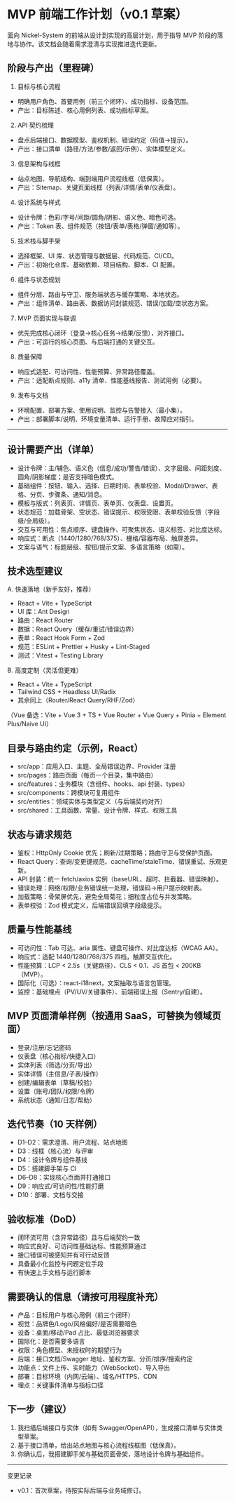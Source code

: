 # MVP 前端工作计划（v0.1 草案）

面向 Nickel-System 的前端从设计到实现的高层计划，用于指导 MVP 阶段的落地与协作。该文档会随着需求澄清与实现推进迭代更新。

## 阶段与产出（里程碑）
1) 目标与核心流程
- 明确用户角色、首要用例（前三个闭环）、成功指标、设备范围。
- 产出：目标陈述、核心用例列表、成功指标草案。

2) API 契约梳理
- 盘点后端接口、数据模型、鉴权机制、错误约定（码值→提示）。
- 产出：接口清单（路径/方法/参数/返回/示例）、实体模型定义。

3) 信息架构与线框
- 站点地图、导航结构、端到端用户流程线框（低保真）。
- 产出：Sitemap、关键页面线框（列表/详情/表单/仪表盘）。

4) 设计系统与样式
- 设计令牌：色彩/字号/间距/圆角/阴影、语义色、暗色可选。
- 产出：Token 表、组件规范（按钮/表单/表格/弹窗/通知等）。

5) 技术栈与脚手架
- 选择框架、UI 库、状态管理与数据层、代码规范、CI/CD。
- 产出：初始化仓库、基础依赖、项目结构、脚本、CI 配置。

6) 组件与状态规划
- 组件分层、路由与守卫、服务端状态与缓存策略、本地状态。
- 产出：组件清单、路由表、数据访问封装规范、错误/加载/空状态方案。

7) MVP 页面实现与联调
- 优先完成核心闭环（登录→核心任务→结果/反馈），对齐接口。
- 产出：可运行的核心页面、与后端打通的关键交互。

8) 质量保障
- 响应式适配、可访问性、性能预算、异常路径覆盖。
- 产出：适配断点规则、a11y 清单、性能基线报告、测试用例（必要）。

9) 发布与文档
- 环境配置、部署方案、使用说明、监控与告警接入（最小集）。
- 产出：部署脚本/说明、环境变量清单、运行手册、故障应对指引。

---

## 设计需要产出（详单）
- 设计令牌：主/辅色、语义色（信息/成功/警告/错误）、文字层级、间距刻度、圆角/阴影梯度；是否支持暗色模式。
- 基础组件：按钮、输入、选择、日期时间、表单校验、Modal/Drawer、表格、分页、步骤条、通知/消息。
- 模板与版式：列表页、详情页、表单页、仪表盘、设置页。
- 状态规范：加载骨架、空状态、错误提示、权限受限、表单校验反馈（字段级/全局级）。
- 交互与可用性：焦点顺序、键盘操作、可聚焦状态、语义标签、对比度达标。
- 响应式：断点（1440/1280/768/375）、栅格/容器布局、触屏差异。
- 文案与语气：标题层级、按钮/提示文案、多语言策略（如需）。

## 技术选型建议
A. 快速落地（新手友好，推荐）
- React + Vite + TypeScript
- UI 库：Ant Design
- 路由：React Router
- 数据：React Query（缓存/重试/错误边界）
- 表单：React Hook Form + Zod
- 规范：ESLint + Prettier + Husky + Lint-Staged
- 测试：Vitest + Testing Library

B. 高度定制（灵活但更难）
- React + Vite + TypeScript
- Tailwind CSS + Headless UI/Radix
- 其余同上（Router/React Query/RHF/Zod）

（Vue 备选：Vite + Vue 3 + TS + Vue Router + Vue Query + Pinia + Element Plus/Naive UI）

## 目录与路由约定（示例，React）
- src/app：应用入口、主题、全局错误边界、Provider 注册
- src/pages：路由页面（每页一个目录，集中路由）
- src/features：业务模块（含组件、hooks、api 封装、types）
- src/components：跨模块可复用组件
- src/entities：领域实体与类型定义（与后端契约对齐）
- src/shared：工具函数、常量、设计令牌、样式、权限工具

## 状态与请求规范
- 鉴权：HttpOnly Cookie 优先；刷新/过期策略；路由守卫与受保护页面。
- React Query：查询/变更键规范、cacheTime/staleTime、错误重试、乐观更新。
- API 封装：统一 fetch/axios 实例（baseURL、超时、拦截器、错误映射）。
- 错误处理：网络/权限/业务错误统一处理，错误码→用户提示映射表。
- 加载策略：骨架屏优先，避免全局菊花；细粒度占位与并发策略。
- 表单校验：Zod 模式定义，后端错误回填字段级提示。

## 质量与性能基线
- 可访问性：Tab 可达、aria 属性、键盘可操作、对比度达标（WCAG AA）。
- 响应式：适配 1440/1280/768/375 四档，触屏交互优化。
- 性能预算：LCP < 2.5s（关键路径）、CLS < 0.1、JS 首包 < 200KB（MVP）。
- 国际化（可选）：react-i18next，文案抽取与语言包管理。
- 监控：基础埋点（PV/UV/关键事件）、前端错误上报（Sentry/自建）。

## MVP 页面清单样例（按通用 SaaS，可替换为领域页面）
- 登录/注册/忘记密码
- 仪表盘（核心指标/快捷入口）
- 实体列表（筛选/分页/导出）
- 实体详情（主信息/子表/操作）
- 创建/编辑表单（草稿/校验）
- 设置（账号/团队/权限/令牌）
- 系统状态（通知/日志/帮助）

## 迭代节奏（10 天样例）
- D1–D2：需求澄清、用户流程、站点地图
- D3：线框（核心流）与评审
- D4：设计令牌与组件基线
- D5：搭建脚手架与 CI
- D6–D8：实现核心页面并打通接口
- D9：响应式/可访问性/性能打磨
- D10：部署、文档与交接

## 验收标准（DoD）
- 闭环流可用（含异常路径）且与后端契约一致
- 响应式良好、可访问性基础达标、性能预算通过
- 接口错误可被感知并有可行动反馈
- 具备最小化监控与问题定位手段
- 有快速上手文档与运行脚本

## 需要确认的信息（请按可用程度补充）
- 产品：目标用户与核心用例（前三个闭环）
- 视觉：品牌色/Logo/风格偏好/是否需要暗色
- 设备：桌面/移动/Pad 占比、最低浏览器要求
- 国际化：是否需要多语言
- 权限：角色模型、未授权时的期望行为
- 后端：接口文档/Swagger 地址、鉴权方案、分页/排序/搜索约定
- 功能点：文件上传、实时能力（WebSocket）、导入导出
- 部署：目标环境（内网/云端）、域名/HTTPS、CDN
- 埋点：关键事件清单与指标口径

## 下一步（建议）
1) 我扫描后端接口与实体（如有 Swagger/OpenAPI），生成接口清单与实体类型草案。
2) 基于接口清单，给出站点地图与核心流程线框图（低保真）。
3) 你确认后，我搭建脚手架与基础页面骨架，落地设计令牌与基础组件。

---

变更记录
- v0.1：首次草案，待按实际后端与业务域修订。

